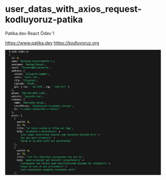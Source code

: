 # user_datas_with_axios_request-kodluyoruz-patika
Patika.dev React Ödev 1

https://www.patika.dev https://kodluyoruz.org

![user_datas_with_axios_request](./user_datas_with_axios_request.jpg)